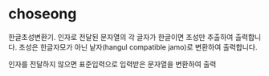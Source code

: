 # choseong
한글초성변환기. 인자로 전달된 문자열의 각 글자가 한글이면 초성만 추출하여 출력합니다. 
초성은 한글자모가 아닌 낱자(hangul compatible jamo)로 변환하여 출력합니다.

인자를 전달하지 않으면 표준입력으로 입력받은 문자열을 변환하여 출력
